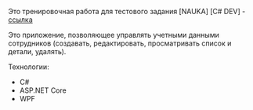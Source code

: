 Это тренировочная работа для тестового задания [NAUKA] [C# DEV] - <a href="https://drive.google.com/file/d/1GNwTfoJCQD0Ec3JXkWmzaYuIY6DnWnEa/view">ссылка</a>

Это приложение, позволяющее управлять учетными
данными сотрудников (создавать, редактировать, просматривать список и
детали, удалять).

Технологии:
- C#
- ASP.NET Core
- WPF


